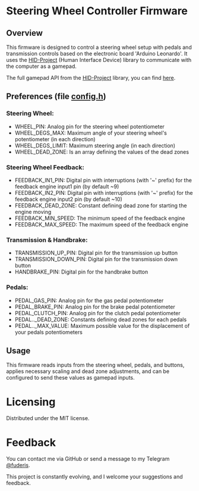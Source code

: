 # Steering Wheel Controller Firmware

## Overview

This firmware is designed to control a steering wheel setup with pedals and transmission controls based on the electronic board 'Arduino Leonardo'. It uses the [HID-Project](https://github.com/NicoHood/HID) (Human Interface Device) library to communicate with the computer as a gamepad.

The full gamepad API from the [HID-Project](https://github.com/NicoHood/HID) library, you can find [here](https://github.com/NicoHood/HID/wiki/Gamepad-API).

## Preferences (file [config.h](https://github.com/fuderis/arduino-steering-wheel/blob/main/src/config.h))

### Steering Wheel:
* WHEEL_PIN: Analog pin for the steering wheel potentiometer
* WHEEL_DEGS_MAX: Maximum angle of your steering wheel's potentiometer (in each direction)
* WHEEL_DEGS_LIMIT: Maximum steering angle (in each direction)
* WHEEL_DEAD_ZONE: Is an array defining the values of the dead zones

### Steering Wheel Feedback:
* FEEDBACK_IN1_PIN: Digital pin with interruptions (with '~' prefix) for the feedback engine input1 pin (by default ~9)
* FEEDBACK_IN2_PIN: Digital pin with interruptions (with '~' prefix) for the feedback engine input2 pin (by default ~10)
* FEEDBACK_DEAD_ZONE: Constant defining dead zone for starting the engine moving
* FEEDBACK_MIN_SPEED: The minimum speed of the feedback engine
* FEEDBACK_MAX_SPEED: The maximum speed of the feedback engine

### Transmission & Handbrake:
* TRANSMISSION_UP_PIN: Digital pin for the transmission up button
* TRANSMISSION_DOWN_PIN: Digital pin for the transmission down button
* HANDBRAKE_PIN: Digital pin for the handbrake button

### Pedals:
* PEDAL_GAS_PIN: Analog pin for the gas pedal potentiometer
* PEDAL_BRAKE_PIN: Analog pin for the brake pedal potentiometer
* PEDAL_CLUTCH_PIN: Analog pin for the clutch pedal potentiometer
* PEDAL.._DEAD_ZONE: Constants defining dead zones for each pedals
* PEDAL.._MAX_VALUE: Maximum possible value for the displacement of your pedals potentiometers

## Usage
This firmware reads inputs from the steering wheel, pedals, and buttons, applies necessary scaling and dead zone adjustments, and can be configured to send these values as gamepad inputs.

# Licensing
Distributed under the MIT license.

# Feedback
You can contact me via GitHub or send a message to my Telegram [@fuderis](https://t.me/fuderis).

This project is constantly evolving, and I welcome your suggestions and feedback.
